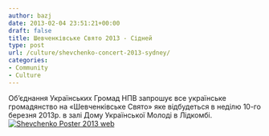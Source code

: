 ```yaml
---
author: bazj
date: 2013-02-04 23:51:21+00:00
draft: false
title: Шевченківське Свято 2013 - Сідней
type: post
url: /culture/shevchenko-concert-2013-sydney/
categories:
- Community
- Culture
---
```


Об’єднання Українських Громад НПВ запрошує все українське громадянство на «Шевченківське Свято» яке відбудеться в неділю 10-го березня 2013р. в залі Дому Української Молоді в Лідкомбі.[![Shevchenko Poster 2013 web](http://www.ozeukes.com/wp-content/uploads/2013/02/Shevchenko-Poster-2013-web.jpg)
](http://www.ozeukes.com/wp-content/uploads/2013/02/Shevchenko-Poster-2013-web.jpg)
